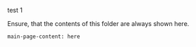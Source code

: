 test 1

Ensure, that the contents of this folder are always shown here.

```oa
main-page-content: here
```